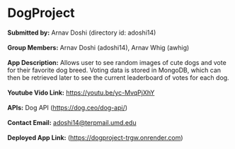 # DogProject
__Submitted by:__ Arnav Doshi (directory id: adoshi14) 
<br><br>
__Group Members:__ Arnav Doshi (adoshi14), Arnav Whig (awhig)
<br><br>
__App Description:__ Allows user to see random images of cute dogs and vote for their favorite 
dog breed. Voting data is stored in MongoDB, which can then be retrieved later to see the current leaderboard of votes for each dog. 
<br><br>
__Youtube Vido Link:__ https://youtu.be/yc-MvqPjXhY
<br><br>
__APIs:__ Dog API (https://dog.ceo/dog-api/)
<br><br>
__Contact Email:__ adoshi14@terpmail.umd.edu
<br><br>
__Deployed App Link:__ (https://dogproject-trgw.onrender.com)